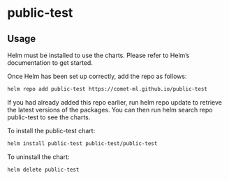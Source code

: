 # public-test

## Usage
Helm must be installed to use the charts. Please refer to Helm’s documentation to get started.

Once Helm has been set up correctly, add the repo as follows:
``` bash
helm repo add public-test https://comet-ml.github.io/public-test
```
If you had already added this repo earlier, run helm repo update to retrieve the latest versions of the packages. You can then run helm search repo public-test to see the charts.

To install the public-test chart:
``` bash
helm install public-test public-test/public-test
```
To uninstall the chart:
```
helm delete public-test
```